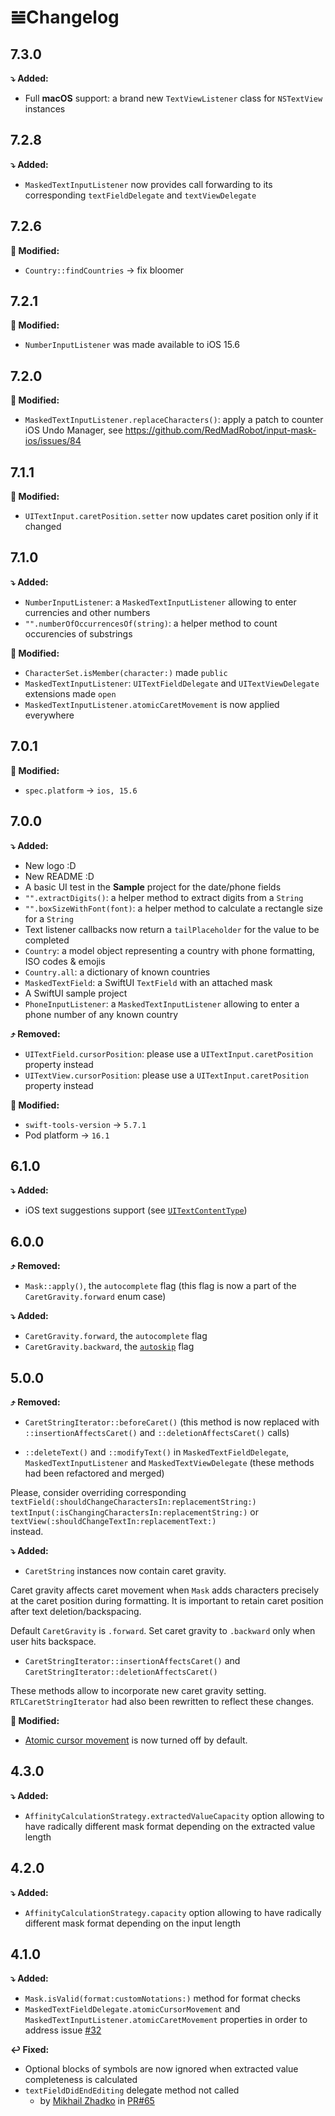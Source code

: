 # 𝌡Changelog

## 7.3.0

**⤵️ Added:**

* Full **macOS** support: a brand new `TextViewListener` class for `NSTextView` instances 

## 7.2.8

**⤵️ Added:**

* `MaskedTextInputListener` now provides call forwarding to its corresponding `textFieldDelegate` and `textViewDelegate`

## 7.2.6

**🔄 Modified:**

* `Country::findCountries` → fix bloomer

## 7.2.1

**🔄 Modified:**
* `NumberInputListener` was made available to iOS 15.6

## 7.2.0

**🔄 Modified:**
* `MaskedTextInputListener.replaceCharacters()`: apply a patch to counter iOS Undo Manager, see https://github.com/RedMadRobot/input-mask-ios/issues/84

## 7.1.1

**🔄 Modified:**
* `UITextInput.caretPosition.setter` now updates caret position only if it changed 

## 7.1.0

**⤵️ Added:**

* `NumberInputListener`: a `MaskedTextInputListener` allowing to enter currencies and other numbers
* `"".numberOfOccurrencesOf(string)`: a helper method to count occurencies of substrings

**🔄 Modified:**

* `CharacterSet.isMember(character:)` made `public`
* `MaskedTextInputListener`: `UITextFieldDelegate` and `UITextViewDelegate` extensions made `open`
* `MaskedTextInputListener.atomicCaretMovement` is now applied everywhere

## 7.0.1

**🔄 Modified:**

* `spec.platform` → `ios, 15.6`

## 7.0.0

**⤵️ Added:**

* New logo :D 
* New README :D 
* A basic UI test in the **Sample** project for the date/phone fields
* `"".extractDigits()`: a helper method to extract digits from a `String`
* `"".boxSizeWithFont(font)`: a helper method to calculate a rectangle size for a `String`
* Text listener callbacks now return a `tailPlaceholder` for the value to be completed
* `Country`: a model object representing a country with phone formatting, ISO codes & emojis
* `Country.all`: a dictionary of known countries
* `MaskedTextField`: a SwiftUI `TextField` with an attached mask
* A SwiftUI sample project
* `PhoneInputListener`: a `MaskedTextInputListener` allowing to enter a phone number of any known country

**⤴️ Removed:**

* `UITextField.cursorPosition`: please use a `UITextInput.caretPosition` property instead
* `UITextView.cursorPosition`: please use a `UITextInput.caretPosition` property instead

**🔄 Modified:**

* `swift-tools-version` → `5.7.1`
* Pod platform → `16.1`

## 6.1.0

**⤵️ Added:**

* iOS text suggestions support (see [`UITextContentType`](https://developer.apple.com/documentation/uikit/uitextcontenttype))

## 6.0.0

**⤴️ Removed:**

* `Mask::apply()`, the `autocomplete` flag (this flag is now a part of the `CaretGravity.forward` enum case)

**⤵️ Added:**

* `CaretGravity.forward`, the `autocomplete` flag
* `CaretGravity.backward`, the [`autoskip`](https://github.com/RedMadRobot/input-mask-ios/wiki/0.-Mask#autoskip-flag) flag

## 5.0.0

**⤴️ Removed:**

* `CaretStringIterator::beforeCaret()` (this method is now replaced with `::insertionAffectsCaret()` and `::deletionAffectsCaret()` calls)

* `::deleteText()` and `::modifyText()` in `MaskedTextFieldDelegate`, `MaskedTextInputListener` and `MaskedTextViewDelegate` (these methods had been refactored and merged)

Please, consider overriding corresponding  
`textField(:shouldChangeCharactersIn:replacementString:)`  
`textInput(:isChangingCharactersIn:replacementString:)` or  
`textView(:shouldChangeTextIn:replacementText:)`  
instead.

**⤵️ Added:**

* `CaretString` instances now contain caret gravity.

Caret gravity affects caret movement when `Mask` adds characters precisely at the caret position during formatting. It is important to retain caret position after text deletion/backspacing.

Default `CaretGravity` is `.forward`. Set caret gravity to `.backward` only when user hits backspace.

* `CaretStringIterator::insertionAffectsCaret()` and `CaretStringIterator::deletionAffectsCaret()`

These methods allow to incorporate new caret gravity setting. `RTLCaretStringIterator` had also been rewritten to reflect these changes.

**🔄 Modified:**

* [Atomic cursor movement](https://github.com/RedMadRobot/input-mask-ios/wiki/2.-Text-Field-Listener#atomic-cursor-movement-an-ugly-workaround-property) is now turned off by default.

## 4.3.0

**⤵️ Added:**

* `AffinityCalculationStrategy.extractedValueCapacity` option allowing to have radically different mask format depending on the extracted value length

## 4.2.0

**⤵️ Added:**

* `AffinityCalculationStrategy.capacity` option allowing to have radically different mask format depending on the input length

## 4.1.0

**⤵️ Added:**

* `Mask.isValid(format:customNotations:)` method for format checks
* `MaskedTextFieldDelegate.atomicCursorMovement` and `MaskedTextInputListener.atomicCaretMovement` properties in order to address issue [#32](https://github.com/RedMadRobot/input-mask-ios/issues/32)

**↩️ Fixed:**

* Optional blocks of symbols are now ignored when extracted value completeness is calculated
* `textFieldDidEndEditing` delegate method not called
	* by [Mikhail Zhadko](https://github.com/while366) in [PR#65](https://github.com/RedMadRobot/input-mask-ios/pull/65)
